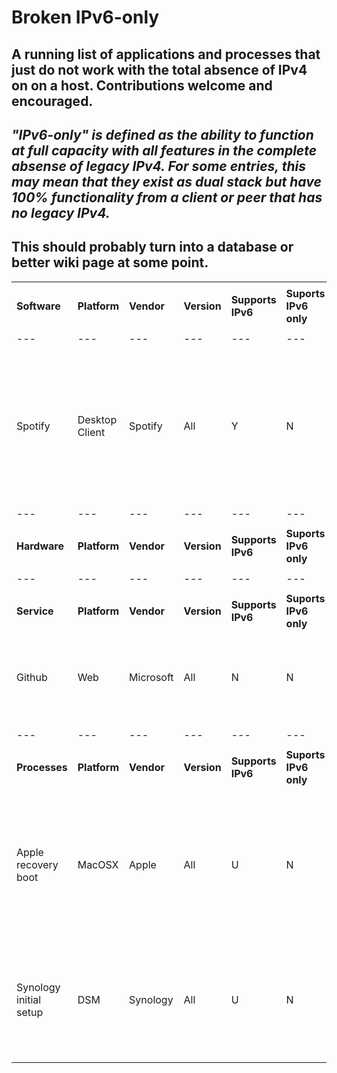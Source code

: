 # Broken IPv6-only
## A running list of applications and processes that just do not work with the total absence of IPv4 on on a host. Contributions welcome and encouraged. 


## ***"IPv6-only" is defined as the ability to function at full capacity with all features in the complete absense of legacy IPv4. For some entries, this may mean that they exist as dual stack but have 100% functionality from a client or peer that has no legacy IPv4.***

## This should probably turn into a database or better wiki page at some point. 


|    |   |   |  |  |   |   |
|---|---|---|---|---|---|---|
|    |   |   |  |  |   |   |
|**Software**|**Platform**|**Vendor**|**Version**|**Supports IPv6**|**Suports IPv6 only**|**Caveats and Notes**|
|    |   |   |  |  |   |   |
|---|---|---|---|---|---|---|
|    |   |   |  |  |   |   |
|Spotify|Desktop Client|Spotify|All|Y|N|Spotify desktop client does not work by default with in the absense of IPv4. Web and mobile applications work on IPv6-only. It is possible to run `command`|
|    |   |   |  |  |   |   |
|---|---|---|---|---|---|---|
|    |   |   |  |  |   |   |
|**Hardware**|**Platform**|**Vendor**|**Version**|**Supports IPv6**|**Suports IPv6 only**|**Caveats and Notes**|
|    |   |   |  |  |   |   |
|---|---|---|---|---|---|---|
|    |   |   |  |  |   |   |
|**Service**|**Platform**|**Vendor**|**Version**|**Supports IPv6**|**Suports IPv6 only**|**Caveats and Notes**|
|Github|Web|Microsoft|All|N|N|Some IPv6 support has been reported. GitHub.IO has v6 support but the main site does not.|
|    |   |   |  |  |   |   |
|---|---|---|---|---|---|---|
|    |   |   |  |  |   |   |
|**Processes**|**Platform**|**Vendor**|**Version**|**Supports IPv6**|**Suports IPv6 only**|**Caveats and Notes**|
|Apple recovery boot|MacOSX|Apple|All|U|N|System fails to pull recovery information upon restoration boot while connected to IPv6-only network with NAT64/DNS64. Works with dual stack|
|Synology initial setup|DSM|Synology|All|U|N|DSM cannot discover setup host while connected to IPv6-only network with NAT64/DNS64. Works with dual stack|
|    |   |   |  |  |   |   |

